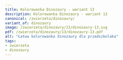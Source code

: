 ```yaml
---
title: Kolorowanka Dinozaury - wariant 13
description: Kolorowanka Dinozaury - wariant 13
canonical: /zwierzeta/dinozaury/
variant_of: dinozaury
image: /zwierzeta/dinozaury/13/dinozaury-13.svg
pdf: /zwierzeta/dinozaury/13/dinozaury-13.pdf
alt: "Łatwa kolorowanka dinozaury dla przedszkolaka"
tags:
- zwierzeta
- dinozaury
---
```

